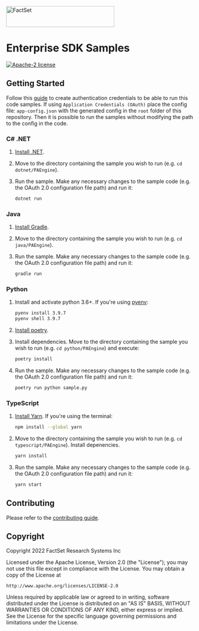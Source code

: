 <img alt="FactSet" src="https://www.factset.com/hubfs/Assets/images/factset-logo.svg" height="56" width="290">

# Enterprise SDK Samples

[![Apache-2 license](https://img.shields.io/badge/license-Apache2-brightgreen.svg)](https://www.apache.org/licenses/LICENSE-2.0)

## Getting Started

Follow this [guide](https://github.com/factset/enterprise-sdk#authentication) to create authentication credentials to be able to run this code samples. If using `Application Credentials (OAuth)` place the config file: `app-config.json` with the generated config in the `root` folder of this repository. Then it is possible to run the samples without modifying the path to the config in the code.

### C# .NET

1. [Install .NET](https://docs.microsoft.com/en-us/dotnet/core/install/).

2. Move to the directory containing the sample you wish to run (e.g. `cd dotnet/PAEngine`).

3. Run the sample. Make any necessary changes to the sample code (e.g. the OAuth 2.0 configuration file path) and run it:

   ```sh
   dotnet run
   ```

### Java

1. [Install Gradle](https://gradle.org/install/).

2. Move to the directory containing the sample you wish to run (e.g. `cd java/PAEngine`).

3. Run the sample. Make any necessary changes to the sample code (e.g. the OAuth 2.0 configuration file path) and run it:

   ```sh
   gradle run
   ```

### Python

1. Install and activate python 3.6+. If you're using [pyenv](https://github.com/pyenv/pyenv):

   ```sh
   pyenv install 3.9.7
   pyenv shell 3.9.7
   ```

2. [Install poetry](https://python-poetry.org/docs/#installation).
3. Install dependencies. Move to the directory containing the sample you wish to run (e.g. `cd python/PAEngine`) and execute:

   ```sh
   poetry install
   ```

4. Run the sample. Make any necessary changes to the sample code (e.g. the OAuth 2.0 configuration file path) and run it:

   ```sh
   poetry run python sample.py
   ```

### TypeScript

1. [Install Yarn](https://classic.yarnpkg.com/lang/en/docs/install). If you're using the terminal:

   ```sh
   npm install --global yarn
   ```

2. Move to the directory containing the sample you wish to run (e.g. `cd typescript/PAEngine`). Install depenencies.

   ```sh
   yarn install
   ```

3. Run the sample. Make any necessary changes to the sample code (e.g. the OAuth 2.0 configuration file path) and run it:

   ```sh
   yarn start
   ```

## Contributing

Please refer to the [contributing guide](https://github.com/factset/enterprise-sdk/blob/main/CONTRIBUTING.md).

## Copyright

Copyright 2022 FactSet Research Systems Inc

Licensed under the Apache License, Version 2.0 (the "License");
you may not use this file except in compliance with the License.
You may obtain a copy of the License at

    http://www.apache.org/licenses/LICENSE-2.0

Unless required by applicable law or agreed to in writing, software
distributed under the License is distributed on an "AS IS" BASIS,
WITHOUT WARRANTIES OR CONDITIONS OF ANY KIND, either express or implied.
See the License for the specific language governing permissions and
limitations under the License.
